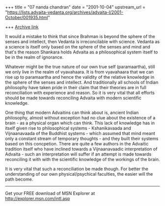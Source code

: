 +++
title = "07 nanda chandran"
date = "2001-10-04"
upstream_url = "https://lists.advaita-vedanta.org/archives/advaita-l/2001-October/001935.html"

+++
[Archive link](https://lists.advaita-vedanta.org/archives/advaita-l/2001-October/001935.html)

It would a mistake to think that since Brahman is beyond the sphere of the
senses and intellect, then Vedanta is irreconcilable with science. Vedanta
as a science is itself only based on the sphere of the senses and mind and
that's the reason Shankara holds Advaita as a philosophical system itself to
be in the realm of ignorance.

Whatever might be the true nature of our own true self (paramaartha), still
we only live in the realm of vyavahaara. It is from vyavahaara that we can
rise up to paramaartha and hence the validity of the relative knowledge in
the sphere of the senses and intellect. And traditionally all schools of
Indian philosophy have taken pride in their claim that their theories are in
full reconciliation with experience and reason. So it is very vital that all
efforts should be made towards reconciling Advaita with modern scientific
knowledge.

One thing that modern Advaitins can think about is, ancient Indian
philosophy, almost without exception had no clue about the existence of a
brain - as a physical organ which can think. This lack of knowledge has in
itself given rise to philosophical systems - Kshanikavaada and Vijnaanavaada
of the Buddhist systems - which assumed that mind meant only a constant
stream of temporary thoughts - and they built their systems based on this
concpetion. There are quite a few authors in the Advaitic tradition itself
who have inclined towards a Vijnaanavaadic interpretation of Advaita - such
an interpretation will suffer if an attempt is made towards reconciling it
with with the scientific knowledge of the workings of the brain.

It is very vital that such a reconciliation be made though. For better the
understanding of our own physical/psychical faculties, the easier will the
path become.


_________________________________________________________________
Get your FREE download of MSN Explorer at http://explorer.msn.com/intl.asp

